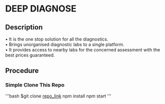 # DEEP DIAGNOSE

## Description
• It is the one stop solution for all the diagnostics.</br>
• Brings unorganised diagnostic labs to a single platform.</br>
• It provides access to nearby labs for the concerned assessment with the
best prices guaranteed.</br>

## Procedure
### Simple Clone This Repo

'''bash
$git clone [repo_link](https://github.com/9643kavinder/DeepDiagnose.git)
npm install
npm start
'''
